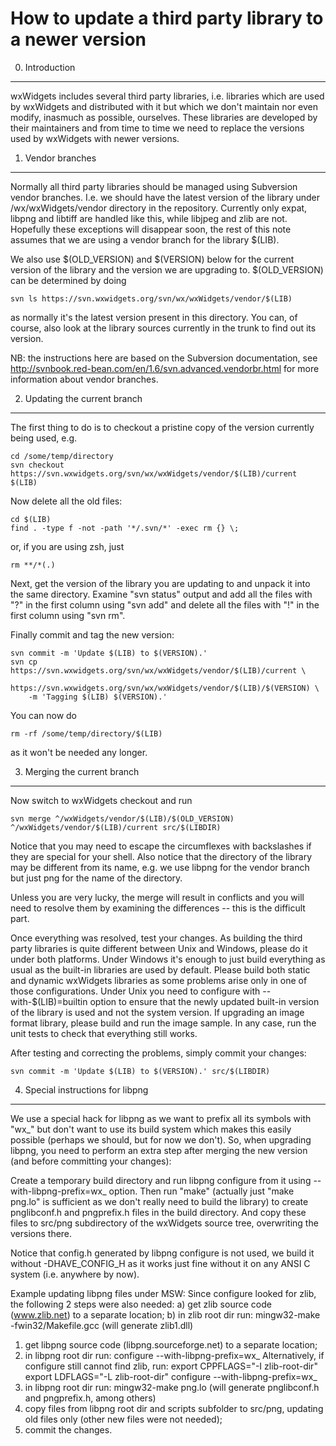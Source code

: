 How to update a third party library to a newer version
======================================================

0. Introduction
---------------

wxWidgets includes several third party libraries, i.e. libraries which are
used by wxWidgets and distributed with it but which we don't maintain nor even
modify, inasmuch as possible, ourselves. These libraries are developed by
their maintainers and from time to time we need to replace the versions used
by wxWidgets with newer versions.


1. Vendor branches
------------------

Normally all third party libraries should be managed using Subversion vendor
branches. I.e. we should have the latest version of the library under
/wx/wxWidgets/vendor directory in the repository. Currently only expat, libpng
and libtiff are handled like this, while libjpeg and zlib are not. Hopefully
these exceptions will disappear soon, the rest of this note assumes that we
are using a vendor branch for the library $(LIB).

We also use $(OLD_VERSION) and $(VERSION) below for the current version of the
library and the version we are upgrading to. $(OLD_VERSION) can be determined
by doing

    svn ls https://svn.wxwidgets.org/svn/wx/wxWidgets/vendor/$(LIB)

as normally it's the latest version present in this directory. You can, of
course, also look at the library sources currently in the trunk to find out
its version.


NB: the instructions here are based on the Subversion documentation, see
http://svnbook.red-bean.com/en/1.6/svn.advanced.vendorbr.html for more
information about vendor branches.


2. Updating the current branch
------------------------------

The first thing to do is to checkout a pristine copy of the version currently
being used, e.g.

    cd /some/temp/directory
    svn checkout https://svn.wxwidgets.org/svn/wx/wxWidgets/vendor/$(LIB)/current $(LIB)

Now delete all the old files:

    cd $(LIB)
    find . -type f -not -path '*/.svn/*' -exec rm {} \;

or, if you are using zsh, just

    rm **/*(.)

Next, get the version of the library you are updating to and unpack it into
the same directory. Examine "svn status" output and add all the files with "?"
in the first column using "svn add" and delete all the files with "!" in the
first column using "svn rm".

Finally commit and tag the new version:

    svn commit -m 'Update $(LIB) to $(VERSION).'
    svn cp https://svn.wxwidgets.org/svn/wx/wxWidgets/vendor/$(LIB)/current \
        https://svn.wxwidgets.org/svn/wx/wxWidgets/vendor/$(LIB)/$(VERSION) \
        -m 'Tagging $(LIB) $(VERSION).'

You can now do

    rm -rf /some/temp/directory/$(LIB)

as it won't be needed any longer.


3. Merging the current branch
-----------------------------

Now switch to wxWidgets checkout and run

    svn merge ^/wxWidgets/vendor/$(LIB)/$(OLD_VERSION) ^/wxWidgets/vendor/$(LIB)/current src/$(LIBDIR)

Notice that you may need to escape the circumflexes with backslashes if they
are special for your shell. Also notice that the directory of the library may
be different from its name, e.g. we use libpng for the vendor branch but just
png for the name of the directory.

Unless you are very lucky, the merge will result in conflicts and you will
need to resolve them by examining the differences -- this is the difficult
part.

Once everything was resolved, test your changes. As building the third party
libraries is quite different between Unix and Windows, please do it under both
platforms. Under Windows it's enough to just build everything as usual as the
built-in libraries are used by default. Please build both static and dynamic
wxWidgets libraries as some problems arise only in one of those configurations.
Under Unix you need to configure with --with-$(LIB)=builtin option to ensure
that the newly updated built-in version of the library is used and not the
system version. If upgrading an image format library, please build and run the
image sample. In any case, run the unit tests to check that everything still
works.

After testing and correcting the problems, simply commit your changes:

    svn commit -m 'Update $(LIB) to $(VERSION).' src/$(LIBDIR)


4. Special instructions for libpng
----------------------------------

We use a special hack for libpng as we want to prefix all its symbols with
"wx_" but don't want to use its build system which makes this easily possible
(perhaps we should, but for now we don't). So, when upgrading libpng, you need
to perform an extra step after merging the new version (and before committing
your changes):

Create a temporary build directory and run libpng configure from it using
--with-libpng-prefix=wx_ option. Then run "make" (actually just "make png.lo"
is sufficient as we don't really need to build the library) to create
pnglibconf.h and pngprefix.h files in the build directory. And copy these
files to src/png subdirectory of the wxWidgets source tree, overwriting the
versions there.

Notice that config.h generated by libpng configure is not used, we build it
without -DHAVE_CONFIG_H as it works just fine without it on any ANSI C system
(i.e. anywhere by now).


Example updating libpng files under MSW:
    Since configure looked for zlib, the following 2 steps were also needed:
    a) get zlib source code (www.zlib.net) to a separate location;
    b) in zlib root dir run: mingw32-make -fwin32/Makefile.gcc
       (will generate zlib1.dll)
1) get libpng source code (libpng.sourceforge.net) to a separate location;
2) in libpng root dir run:
   configure --with-libpng-prefix=wx_
   Alternatively, if configure still cannot find zlib, run:
   export CPPFLAGS="-I zlib-root-dir"
   export LDFLAGS="-L zlib-root-dir"
   configure --with-libpng-prefix=wx_
3) in libpng root dir run:
   mingw32-make png.lo
   (will generate pnglibconf.h and pngprefix.h, among others)
4) copy files from libpng root dir and scripts subfolder to src/png, updating old files only (other new files were not needed);
5) commit the changes.
